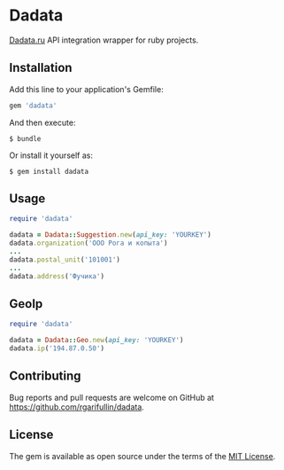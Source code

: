 # Dadata

[Dadata.ru](https://dadata.ru/) API integration wrapper for ruby projects.

## Installation

Add this line to your application's Gemfile:

```ruby
gem 'dadata'
```

And then execute:

    $ bundle

Or install it yourself as:

    $ gem install dadata

## Usage

```ruby
require 'dadata'

dadata = Dadata::Suggestion.new(api_key: 'YOURKEY')
dadata.organization('ООО Рога и копыта')
...
dadata.postal_unit('101001')
...
dadata.address('Фучика')
```

## GeoIp
```ruby
require 'dadata'

dadata = Dadata::Geo.new(api_key: 'YOURKEY')
dadata.ip('194.87.0.50')
```

## Contributing

Bug reports and pull requests are welcome on GitHub at https://github.com/rgarifullin/dadata.

## License

The gem is available as open source under the terms of the [MIT License](https://opensource.org/licenses/MIT).
